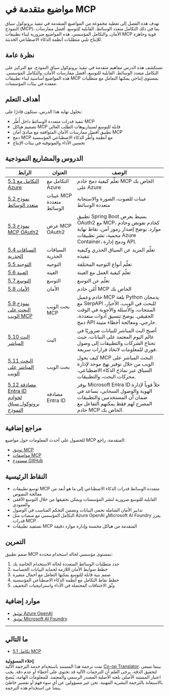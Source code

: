 <!--
CO_OP_TRANSLATOR_METADATA:
{
  "original_hash": "b96f2864e0bcb6fae9b4926813c3feb1",
  "translation_date": "2025-06-26T13:37:41+00:00",
  "source_file": "05-AdvancedTopics/README.md",
  "language_code": "ar"
}
-->
# مواضيع متقدمة في MCP

تهدف هذه الفصل إلى تغطية مجموعة من المواضيع المتقدمة في تنفيذ بروتوكول سياق النموذج (MCP)، بما في ذلك التكامل متعدد الوسائط، القابلية للتوسع، أفضل ممارسات الأمان، والتكامل المؤسسي. هذه المواضيع ضرورية لبناء تطبيقات MCP قوية وجاهزة للإنتاج تلبي متطلبات أنظمة الذكاء الاصطناعي الحديثة.

## نظرة عامة

تستكشف هذه الدرس مفاهيم متقدمة في تنفيذ بروتوكول سياق النموذج، مع التركيز على التكامل متعدد الوسائط، القابلية للتوسع، أفضل ممارسات الأمان، والتكامل المؤسسي. هذه المواضيع أساسية لبناء تطبيقات MCP بمستوى إنتاجي يمكنها التعامل مع متطلبات معقدة في بيئات المؤسسات.

## أهداف التعلم

بحلول نهاية هذا الدرس، ستكون قادرًا على:

- تنفيذ قدرات متعددة الوسائط داخل أُطُر MCP
- تصميم هياكل MCP قابلة للتوسع لسيناريوهات الطلب العالي
- تطبيق أفضل ممارسات الأمان المتوافقة مع مبادئ أمان MCP
- دمج MCP مع أنظمة وأُطُر الذكاء الاصطناعي المؤسسية
- تحسين الأداء والموثوقية في بيئات الإنتاج

## الدروس والمشاريع النموذجية

| الرابط | العنوان | الوصف |
|--------|---------|-------|
| [5.1 التكامل مع Azure](./mcp-integration/README.md) | التكامل مع Azure | تعلّم كيفية دمج خادم MCP الخاص بك على Azure |
| [5.2 نموذج متعدد الوسائط](./mcp-multi-modality/README.md) | عينات MCP متعددة الوسائط | عينات للصوت، الصورة والاستجابة متعددة الوسائط |
| [5.3 نموذج MCP OAuth2](../../../05-AdvancedTopics/mcp-oauth2-demo) | عرض MCP OAuth2 | تطبيق Spring Boot بسيط يعرض OAuth2 مع MCP، كخادم تفويض وخادم موارد. يوضح إصدار رموز آمن، نقاط نهاية محمية، نشر تطبيقات Azure Container، ودمج إدارة API. |
| [5.4 السياقات الجذرية](./mcp-root-contexts/README.md) | السياقات الجذرية | تعلّم المزيد عن السياق الجذري وكيفية تنفيذه |
| [5.5 التوجيه](./mcp-routing/README.md) | التوجيه | تعلّم أنواع التوجيه المختلفة |
| [5.6 العينة](./mcp-sampling/README.md) | العينة | تعلّم كيفية العمل مع العينة |
| [5.7 التوسع](./mcp-scaling/README.md) | التوسع | تعلّم عن التوسع |
| [5.8 الأمان](./mcp-security/README.md) | الأمان | أَمّن خادم MCP الخاص بك |
| [5.9 نموذج البحث على الويب MCP](./web-search-mcp/README.md) | بحث الويب MCP | خادم وعميل MCP بلغة Python يدمجان مع SerpAPI للبحث في الويب، الأخبار، المنتجات، والأسئلة والأجوبة في الوقت الحقيقي. يوضح تنسيق أدوات متعددة، دمج API خارجي، ومعالجة أخطاء متينة. |
| [5.10 البث المباشر](./mcp-realtimestreaming/README.md) | البث | أصبح البث المباشر للبيانات ضروريًا في عالم اليوم المعتمد على البيانات، حيث تحتاج الشركات والتطبيقات إلى وصول فوري للمعلومات لاتخاذ قرارات سريعة. |
| [5.11 البحث المباشر على الويب](./mcp-realtimesearch/README.md) | بحث الويب | كيف يحول MCP البحث المباشر على الويب من خلال توفير نهج موحد لإدارة السياق عبر نماذج الذكاء الاصطناعي، محركات البحث، والتطبيقات. |
| [5.12 مصادقة Entra ID لخوادم بروتوكول سياق النموذج](./mcp-security-entra/README.md) | مصادقة Entra ID | يوفر Microsoft Entra ID حلاً قوياً لإدارة الهوية والوصول السحابي، يساعد في ضمان أن المستخدمين والتطبيقات المصرح لهم فقط يمكنهم التفاعل مع خادم MCP الخاص بك. |

## مراجع إضافية

للحصول على أحدث المعلومات حول مواضيع MCP المتقدمة، راجع:
- [توثيق MCP](https://modelcontextprotocol.io/)
- [مواصفات MCP](https://spec.modelcontextprotocol.io/)
- [مستودع GitHub](https://github.com/modelcontextprotocol)

## النقاط الرئيسية

- توسع تطبيقات MCP متعددة الوسائط قدرات الذكاء الاصطناعي إلى ما هو أبعد من معالجة النصوص
- القابلية للتوسع ضرورية لنشر المؤسسات ويمكن تحقيقها من خلال التوسع الأفقي والعمودي
- تدابير الأمان الشاملة تحمي البيانات وتضمن التحكم المناسب في الوصول
- التكامل المؤسسي مع منصات مثل Azure OpenAI وMicrosoft AI Foundry يعزز قدرات MCP
- تستفيد تطبيقات MCP المتقدمة من هياكل محسنة وإدارة موارد دقيقة

## التمرين

صمم تطبيق MCP بمستوى مؤسسي لحالة استخدام محددة:

1. حدد متطلبات الوسائط المتعددة لحالة الاستخدام الخاصة بك
2. خطط ضوابط الأمان اللازمة لحماية البيانات الحساسة
3. صمم بنية قابلة للتوسع يمكنها التعامل مع أحمال متغيرة
4. خطط نقاط التكامل مع أنظمة الذكاء الاصطناعي المؤسسية
5. وثّق الاختناقات المحتملة في الأداء واستراتيجيات التخفيف

## موارد إضافية

- [توثيق Azure OpenAI](https://learn.microsoft.com/en-us/azure/ai-services/openai/)
- [توثيق Microsoft AI Foundry](https://learn.microsoft.com/en-us/ai-services/)

---

## ما التالي

- [5.1 تكامل MCP](./mcp-integration/README.md)

**إخلاء المسؤولية**:  
تمت ترجمة هذا المستند باستخدام خدمة الترجمة الآلية [Co-op Translator](https://github.com/Azure/co-op-translator). بينما نسعى لتحقيق الدقة، يرجى العلم أن الترجمات الآلية قد تحتوي على أخطاء أو عدم دقة. يجب اعتبار المستند الأصلي بلغته الأصلية المصدر الرسمي والمعتمد. للمعلومات الهامة، يُنصح بالاستعانة بالترجمة البشرية المهنية. نحن غير مسؤولين عن أي سوء فهم أو تفسير خاطئ ينشأ عن استخدام هذه الترجمة.